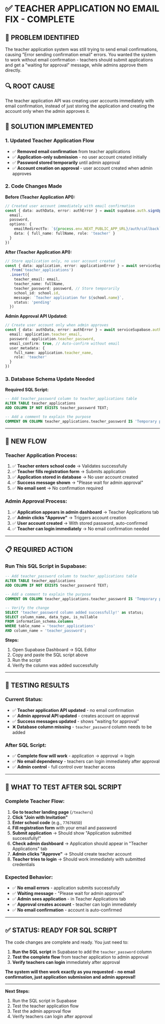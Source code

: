 # ✅ TEACHER APPLICATION NO EMAIL FIX - COMPLETE

## 🐛 **PROBLEM IDENTIFIED**

The teacher application system was still trying to send email confirmations, causing "Error sending confirmation email" errors. You wanted the system to work without email confirmation - teachers should submit applications and get a "waiting for approval" message, while admins approve them directly.

## 🔍 **ROOT CAUSE**

The teacher application API was creating user accounts immediately with email confirmation, instead of just storing the application and creating the account only when the admin approves it.

## 🔧 **SOLUTION IMPLEMENTED**

### **1. Updated Teacher Application Flow**
- ✅ **Removed email confirmation** from teacher applications
- ✅ **Application-only submission** - no user account created initially
- ✅ **Password stored temporarily** until admin approval
- ✅ **Account creation on approval** - user account created when admin approves

### **2. Code Changes Made**

**Before (Teacher Application API):**
```typescript
// Created user account immediately with email confirmation
const { data: authData, error: authError } = await supabase.auth.signUp({
  email,
  password,
  options: {
    emailRedirectTo: `${process.env.NEXT_PUBLIC_APP_URL}/auth/callback`,
    data: { full_name: fullName, role: 'teacher' }
  }
})
```

**After (Teacher Application API):**
```typescript
// Store application only, no user account created
const { data: application, error: applicationError } = await serviceSupabase
  .from('teacher_applications')
  .insert({
    teacher_email: email,
    teacher_name: fullName,
    teacher_password: password, // Store temporarily
    school_id: school.id,
    message: `Teacher application for ${school.name}`,
    status: 'pending'
  })
```

**Admin Approval API Updated:**
```typescript
// Create user account only when admin approves
const { data: authData, error: authError } = await serviceSupabase.auth.admin.createUser({
  email: application.teacher_email,
  password: application.teacher_password,
  email_confirm: true, // Auto-confirm without email
  user_metadata: {
    full_name: application.teacher_name,
    role: 'teacher'
  }
})
```

### **3. Database Schema Update Needed**

**Required SQL Script:**
```sql
-- Add teacher_password column to teacher_applications table
ALTER TABLE teacher_applications 
ADD COLUMN IF NOT EXISTS teacher_password TEXT;

-- Add a comment to explain the purpose
COMMENT ON COLUMN teacher_applications.teacher_password IS 'Temporary password storage until teacher account is created upon admin approval';
```

---

## 🎯 **NEW FLOW**

### **Teacher Application Process:**
1. ✅ **Teacher enters school code** → Validates successfully
2. ✅ **Teacher fills registration form** → Submits application
3. ✅ **Application stored in database** → No user account created
4. ✅ **Success message shown** → "Please wait for admin approval"
5. ✅ **No email sent** → No confirmation required

### **Admin Approval Process:**
1. ✅ **Application appears in admin dashboard** → Teacher Applications tab
2. ✅ **Admin clicks "Approve"** → Triggers account creation
3. ✅ **User account created** → With stored password, auto-confirmed
4. ✅ **Teacher can login immediately** → No email confirmation needed

---

## 📋 **REQUIRED ACTION**

### **Run This SQL Script in Supabase:**

```sql
-- Add teacher_password column to teacher_applications table
ALTER TABLE teacher_applications 
ADD COLUMN IF NOT EXISTS teacher_password TEXT;

-- Add a comment to explain the purpose
COMMENT ON COLUMN teacher_applications.teacher_password IS 'Temporary password storage until teacher account is created upon admin approval';

-- Verify the change
SELECT 'teacher_password column added successfully!' as status;
SELECT column_name, data_type, is_nullable 
FROM information_schema.columns 
WHERE table_name = 'teacher_applications' 
AND column_name = 'teacher_password';
```

**Steps:**
1. Open Supabase Dashboard → SQL Editor
2. Copy and paste the SQL script above
3. Run the script
4. Verify the column was added successfully

---

## 🧪 **TESTING RESULTS**

### **Current Status:**
- ✅ **Teacher application API updated** - no email confirmation
- ✅ **Admin approval API updated** - creates account on approval
- ✅ **Success messages updated** - shows "waiting for approval"
- ❌ **Database column missing** - `teacher_password` column needs to be added

### **After SQL Script:**
- ✅ **Complete flow will work** - application → approval → login
- ✅ **No email dependency** - teachers can login immediately after approval
- ✅ **Admin control** - full control over teacher access

---

## 🎯 **WHAT TO TEST AFTER SQL SCRIPT**

### **Complete Teacher Flow:**
1. **Go to teacher landing page** (`/teachers`)
2. **Click "Join with Invitation"**
3. **Enter school code** (e.g., `7767665D`)
4. **Fill registration form** with your email and password
5. **Submit application** → Should show "Application submitted successfully!"
6. **Check admin dashboard** → Application should appear in "Teacher Applications" tab
7. **Admin clicks "Approve"** → Should create teacher account
8. **Teacher tries to login** → Should work immediately with submitted credentials

### **Expected Behavior:**
- ✅ **No email errors** - application submits successfully
- ✅ **Waiting message** - "Please wait for admin approval"
- ✅ **Admin sees application** - in Teacher Applications tab
- ✅ **Approval creates account** - teacher can login immediately
- ✅ **No email confirmation** - account is auto-confirmed

---

## ✅ **STATUS: READY FOR SQL SCRIPT**

The code changes are complete and ready. You just need to:

1. **Run the SQL script** in Supabase to add the `teacher_password` column
2. **Test the complete flow** from teacher application to admin approval
3. **Verify teachers can login** immediately after approval

**The system will then work exactly as you requested - no email confirmation, just application submission and admin approval!**

---

**Next Steps:**
1. Run the SQL script in Supabase
2. Test the teacher application flow
3. Test the admin approval flow
4. Verify teachers can login after approval
